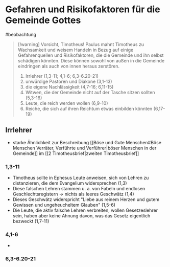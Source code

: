 # Gefahren und Risikofaktoren für die Gemeinde Gottes

#beobachtung 

> [!warning] Vorsicht, Timotheus!
> Paulus mahnt Timotheus zu Wachsamkeit und weisem Handeln in Bezug auf einige Gefahrenquellen und Risikofaktoren, die die Gemeinde und ihn selbst schädigen könnten. Diese können sowohl von außen in die Gemeinde eindringen als auch von innen heraus zerstören.
> 
> 1. Irrlehrer (1,3-11; 4,1-6; 6,3-6.20-21)
> 2. unwürdige Pastoren und Diakone (3,1-13)
> 3. die eigene Nachlässigkeit (4,7-16; 6,11-15)
> 4. Witwen, die der Gemeinde nicht auf der Tasche sitzen sollten (5,3-16)
> 5. Leute, die reich werden wollen (6,9-10)
> 6. Reiche, die sich auf ihren Reichtum etwas einbilden könnten (6,17-19)

## Irrlehrer

- starke Ähnlichkeit zur Beschreibung [[Böse und Gute Menschen#Böse Menschen Verräter, Verführte und Verführer|böser Menschen in der Gemeinde]] im [[2 Timotheusbrief|zweiten Timotheusbrief]]

### 1,3-11

- Timotheus sollte in Ephesus Leute anweisen, sich von Lehren zu distanzieren, die dem Evangelium widersprechen (1,3)
- Diese falschen Lehren stammen u. a. von Fabeln und endlosen Geschlechtsregistern -> nichts als leeres Geschwätz (1,4)
- Dieses Geschwätz widerspricht "Liebe aus reinem Herzen und gutem Gewissen und ungeheucheltem Glauben" (1,5-6)
- Die Leute, die aktiv falsche Lehren verbreiten, wollen Gesetzeslehrer sein, haben aber keine Ahnung davon, was das Gesetz eigentlich bezweckt (1,7-11)

### 4,1-6

- 

### 6,3-6.20-21

